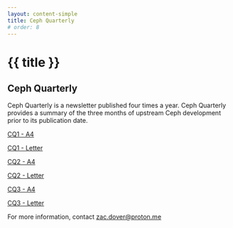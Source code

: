 ```yaml
---
layout: content-simple
title: Ceph Quarterly
# order: 8
---
```


# {{ title }}

## Ceph Quarterly

Ceph Quarterly is a newsletter published four times a year. Ceph Quarterly
provides a summary of the three months of upstream Ceph development prior to
its publication date.

[CQ1 - A4](./Ceph_Quarterly_001_A4.pdf)

[CQ1 - Letter](./Ceph_Quarterly_001_Letter.pdf)

[CQ2 - A4](./Ceph_Quarterly_002_A4.pdf)

[CQ2 - Letter](./Ceph_Quarterly_002_Letter.pdf)

[CQ3 - A4](./Ceph_Quarterly_003_A4.pdf)

[CQ3 - Letter](./Ceph_Quarterly_003_Letter.pdf)

For more information, contact <zac.dover@proton.me>
